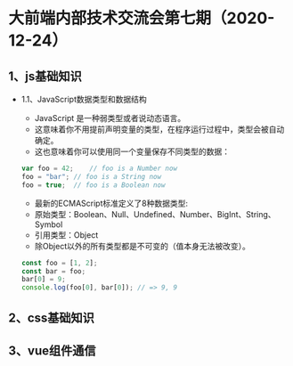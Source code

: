 # 大前端内部技术交流会第七期（2020-12-24）  
## 1、js基础知识  
- 1.1、JavaScript数据类型和数据结构  
    + JavaScript 是一种弱类型或者说动态语言。
    + 这意味着你不用提前声明变量的类型，在程序运行过程中，类型会被自动确定。
    + 这也意味着你可以使用同一个变量保存不同类型的数据：
    ```javascript
    var foo = 42;    // foo is a Number now
    foo = "bar"; // foo is a String now
    foo = true;  // foo is a Boolean now
    ```
    
    + 最新的ECMAScript标准定义了8种数据类型:  
    + 原始类型：Boolean、Null、Undefined、Number、BigInt、String、Symbol  
    + 引用类型：Object  
    + 除Object以外的所有类型都是不可变的（值本身无法被改变）。
    
    ```javascript
    const foo = [1, 2];
    const bar = foo;
    bar[0] = 9;
    console.log(foo[0], bar[0]); // => 9, 9
    ```

## 2、css基础知识
## 3、vue组件通信
